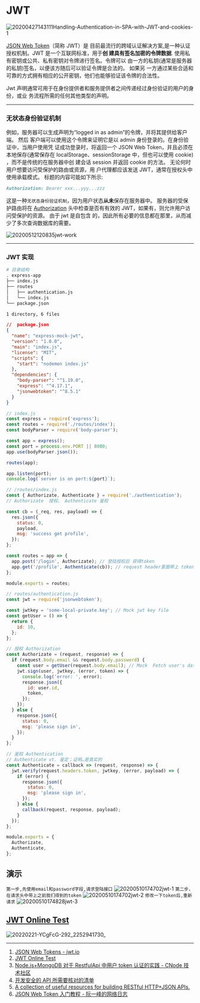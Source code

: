 # JWT

<img src='https://loremxuetengfei.oss-cn-beijing.aliyuncs.com/20200427143111%20Handling-Authentication-in-SPA-with-JWT-and-cookies-1.png' alt='20200427143111Handling-Authentication-in-SPA-with-JWT-and-cookies-1'/>

[JSON Web Token](https://en.wikipedia.org/wiki/JSON_Web_Token#Use)（简称 JWT）是
目前最流行的跨域认证解决方案,是一种认证授权机制。JWT 是一个互联网标准，用于**创
建具有签名加密的令牌数据**. 使用私有密钥或公共、私有密钥对令牌进行签名。令牌可以
由一方的私钥(通常是服务器的私钥)签名，以便该方随后可以验证令牌是合法的。 如果另
一方通过某些合适和可靠的方式拥有相应的公开密钥，他们也能够验证该令牌的合法性。

Jwt 声明通常可用于在身份提供者和服务提供者之间传递经过身份验证的用户的身份，或业
务流程所需的任何其他类型的声明。

---

### 无状态身份验证机制

例如，服务器可以生成声明为“logged in as admin”的令牌，并将其提供给客户端。 然后
客户端可以使用这个令牌来证明它是以 admin 身份登录的。在身份验证中，当用户使用凭
证成功登录时，将返回一个 JSON Web Token，并且必须在本地保存(通常保存在
localStorage、sessionStorage 中，但也可以使用 cookie) ，而不是传统的在服务器中创
建会话 session 并返回 cookie 的方法。 无论何时用户想要访问受保护的路由或资源，用
户代理都应该发送 JWT，通常在授权头中使用承载模式。 标题的内容可能如下所示:

```md
Authorization: Bearer xxx...yyy...zzz
```

这是一种`无状态身份验证机制`，因为用户状态**从未**保存在服务器中。 服务器的受保
护路由将在
[Authorization](/protocol/web-server?id=%e8%af%b7%e6%b1%82%e9%a6%96%e9%83%a8%e5%ad%97%e6%ae%b5%ef%bc%88reauest-header-fields%ef%bc%89%e5%ae%a2%e6%88%b7%e7%ab%af%e5%90%91%e6%9c%8d%e5%8a%a1%e5%99%a8%e5%8f%91%e9%80%81%e8%af%b7%e6%b1%82%e7%9a%84%e6%8a%a5%e6%96%87%e6%97%b6%e4%bd%bf%e7%94%a8%e7%9a%84%e9%a6%96%e9%83%a8)
头中检查是否有有效的 JWT，如果有，则允许用户访问受保护的资源。 由于 jwt 是自包含
的，因此所有必要的信息都在那里，从而减少了多次查询数据库的需要。

<img src='https://loremxuetengfei.oss-cn-beijing.aliyuncs.com/20200512120835%20jwt-work.jpg' alt='20200512120835jwt-work'/>

---

### JWT 实现

```bash
# 目录结构
. express-app
├── index.js
├── routes
│   ├── authentication.js
│   └── index.js
└── package.json

1 directory, 6 files
```

```json
//  package.json
{
  "name": "express-mock-jwt",
  "version": "1.0.0",
  "main": "index.js",
  "license": "MIT",
  "scripts": {
    "start": "nodemon index.js"
  },
  "dependencies": {
    "body-parser": "^1.19.0",
    "express": "^4.17.1",
    "jsonwebtoken": "^8.5.1"
  }
}
```

```js
// index.js
const express = require('express');
const routes = require('./routes/index');
const bodyParser = require('body-parser');

const app = express();
const port = process.env.PORT || 8080;
app.use(bodyParser.json());

routes(app);

app.listen(port);
console.log(`server is on port:${port}`);
```

```javascript
// /routes/index.js
const { Authorizate, Authenticate } = require('./authentication');
// Authorizate  授权、 Authenticate 鉴权

const cb = (_req, res, payload) => {
  res.json({
    status: 0,
    payload,
    msg: 'success get profile',
  });
};

const routes = app => {
  app.post('/login', Authorizate); // 登陆授权后 获得token
  app.get('/profile', Authenticate(cb)); // request header里面带上 token
};

module.exports = routes;
```

```javascript
// routes/authentication.js
const jwt = require('jsonwebtoken');

const jwtkey = 'some-local-private.key'; // Mock jwt key file
const getUser = () => {
  return {
    id: 10,
  };
};

// 授权 Authorization
const Authorizate = (request, response) => {
  if (request.body.email && request.body.password) {
    const user = getUser(request.body.email); // Mock  Fetch user's data
    jwt.sign(user, jwtkey, (error, token) => {
      console.log('error: ', error);
      response.json({
        id: user.id,
        token,
      });
    });
  } else {
    response.json({
      status: 0,
      msg: 'please sign in',
    });
  }
};

// 鉴权 Authentication
// Authenticate vt. 鉴定；证明…是真实的
const Authenticate = callback => (request, response) => {
  jwt.verify(request.headers.token, jwtkey, (error, payload) => {
    if (error) {
      response.json({
        status: 0,
        msg: 'please sign in',
      });
    } else {
      callback(request, response, payload);
    }
  });
};

module.exports = {
  Authorizate,
  Authenticate,
};
```

## 演示

`第一步,先使用email和password字段,请求登陆接口`
<img src='https://loremxuetengfei.oss-cn-beijing.aliyuncs.com/20200510174702%20jwt-1.jpg' alt='20200510174702jwt-1'/>
`第二步，在请求头中带上之前我们得到的token`
<img src='https://loremxuetengfei.oss-cn-beijing.aliyuncs.com/20200510174702%20jwt-2.jpg' alt='20200510174702jwt-2'/>
`修改一下token后,重新请求`
<img src='https://loremxuetengfei.oss-cn-beijing.aliyuncs.com/20200510174828%20jwt-3.jpg' alt='20200510174828jwt-3'/>

## [JWT Online Test](https://jwt.herokuapp.com/auth)

![20220221-YCgFcG-292_2252941730_](https://loremxuetengfei.oss-cn-beijing.aliyuncs.com/20220221-YCgFcG-292_2252941730_.png)

---

1. [JSON Web Tokens - jwt.io](https://jwt.io/)
2. [JWT Online Test](https://jwt.herokuapp.com/auth)
3. [Node.js+MongoDB 对于 RestfulApi 中用户 token 认证的实践 - CNode 技术社区](https://cnodejs.org/topic/58c1477b06dbd608756d0bca)
4. [开发安全的 API 所需要核对的清单](https://github.com/shieldfy/API-Security-Checklist/blob/master/README-zh.md)
5. [A collection of useful resources for building RESTful HTTP+JSON APIs.](https://github.com/yosriady/api-development-tools)
6. [JSON Web Token 入门教程 - 阮一峰的网络日志](http://www.ruanyifeng.com/blog/2018/07/json_web_token-tutorial.html)
